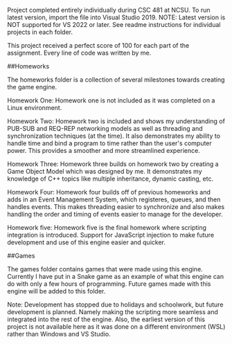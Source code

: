 Project completed entirely individually during CSC 481 at NCSU.
To run latest version, import the file into Visual Studio 2019. 
NOTE: Latest version is NOT supported for VS 2022 or later.
See readme instructions for individual projects in each folder.

This project received a perfect score of 100 for each part of the assignment. Every line of code was written by me.

##Homeworks

The homeworks folder is a collection of several milestones towards creating the game engine.

Homework One: Homework one is not included as it was completed on a Linux environment.

Homework Two: Homework two is included and shows my understanding of PUB-SUB and REQ-REP networking models as well as threading and synchronization techniques (at the time).
It also demonstrates my ability to handle time and bind a program to time rather than the user's computer power. This provides a smoother and more streamlined experience.

Homework Three: Homework three builds on homework two by creating a Game Object Model which was designed by me. It demonstrates my knowledge of C++ topics like multiple inheritance, dynamic casting, etc.

Homework Four: Homework four  builds off of previous homeworks and adds in an Event Management System, which registeres, queues, and then handles events. This makes threading easier to synchronize
and also makes handling the order and timing of events easier to manage for the developer.

Homework five: Homework five is the final homework where scripting integration is introduced. Support for JavaScript injection to make future development and use of this engine easier and quicker.

##Games

The games folder contains games that were made using this engine. Currently I have put in a Snake game as an example of what this engine can do with only a few hours of programming.
Future games made with this engine will be added to this folder.

Note: Development has stopped due to holidays and schoolwork, but future development is planned. Namely making the scripting more seamless and integrated into the rest of the engine.
Also, the earliest version of this project is not available here as it was done on a different environment (WSL) rather than Windows and VS Studio.
